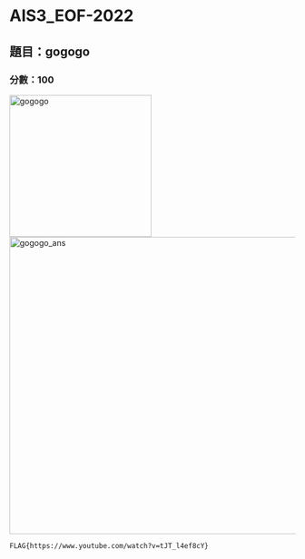 # AIS3_EOF-2022
## 題目：gogogo  
### 分數：100  
<img width="250" alt="gogogo" src="https://user-images.githubusercontent.com/90737813/149650883-82768ffb-f364-40e3-a135-4da7aed3c821.png">
<img width="524" alt="gogogo_ans" src="https://user-images.githubusercontent.com/90737813/149650917-745dbb4c-5810-42c1-bc5e-5af8b91fe526.png">

```
FLAG{https://www.youtube.com/watch?v=tJT_l4ef8cY}
```

